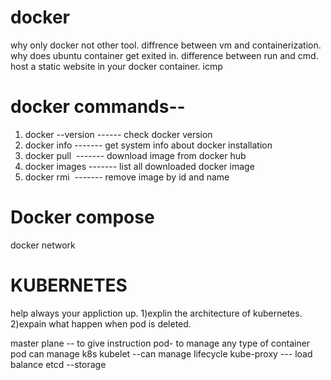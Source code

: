 
# docker

why only docker not other tool.
diffrence between vm and containerization.
why does ubuntu container get exited in.
difference between run and cmd.
host a static website in your docker container.
icmp

# docker commands--

1) docker --version                ------ check docker version
2) docker info                    ------- get system info about docker installation
3) docker pull <image>            ------- download image from docker hub
4) docker images                 -------  list all downloaded docker image
5) docker rmi <image id>         -------  remove image by id and name






















# Docker compose 

docker network


# KUBERNETES
help always your appliction up.
1)explin the architecture of kubernetes.
2)expain what happen when pod is deleted.

master plane -- to give instruction
pod- to manage any type of container
pod can manage k8s
kubelet --can manage lifecycle
kube-proxy --- load balance
etcd --storage













   








